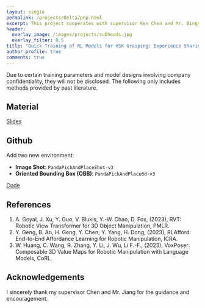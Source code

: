 ```yaml
---
layout: single
permalink: /projects/Delta/pnp.html
excerpt: This project cooperates with supervisor Ken Chen and Mr. Bingyan Jiang.
header:
  overlay_image: /images/projects/subheads.jpg
  overlay_filter: 0.5
title: "Quick Training of RL Models for HSK Grasping: Experience Sharing"
author_profile: true
comments: true
---
```


Due to certain training parameters and model designs involving company confidentiality, they will not be disclosed. The following only includes methods provided by past literature.

## Material

  [Slides](./../../../pdf/projects/Delta/pnp.pdf)

## Github

  Add two new environment:
  - **Image Shot**: `PandaPickAndPlaceShot-v3`
  - **Oriented Bounding Box (OBB)**: `PandaPickAndPlace6d-v3`

  [Code](https://github.com/Singyuan/panda-gym-see-object)

## References
  1. A. Goyal, J. Xu, Y. Guo, V. Blukis, Y.-W. Chao, D. Fox, (2023), RVT: Robotic View Transformer for 3D Object Manipulation, PMLR.
  2. Y. Geng, B. An, H. Geng, Y. Chen; Y. Yang, H. Dong, (2023), RLAfford: End-to-End Affordance Learning for Robotic Manipulation, ICRA.
  3. W. Huang, C. Wang, R. Zhang, Y. Li, J. Wu, Li F.-F., (2023), VoxPoser: Composable 3D Value Maps for Robotic Manipulation with Language Models, CoRL.
  


## Acknowledgements

  I sincerely thank my supervisor Chen and Mr. Jiang for the guidance and encouragement.